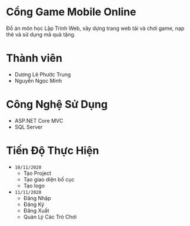 # Cổng Game Mobile Online
Đồ án môn học Lập Trình Web, xây dựng trang web tải và chơi game, nạp thẻ và sử dụng mã quà tặng.
# Thành viên
  - Dương Lê Phước Trung
  - Nguyễn Ngọc Minh
# Công Nghệ Sử Dụng
  - ASP.NET Core MVC
  - SQL Server
# Tiến Độ Thực Hiện
  - `10/11/2020`
    - Tạo Project
    - Tạo giao diện bố cục
    - Tạo logo
  - `11/11/2020`
    - Đăng Nhập
    - Đăng Ký
    - Đăng Xuất
    - Quản Lý Các Trò Chơi

